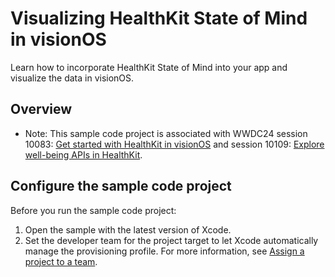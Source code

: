 # Visualizing HealthKit State of Mind in visionOS

Learn how to incorporate HealthKit State of Mind into your app and visualize the data in visionOS.

## Overview

- Note: This sample code project is associated with WWDC24 session 10083: [Get started with HealthKit in visionOS](https://developer.apple.com/wwdc24/10083) and session 10109: [Explore well-being APIs in HealthKit](https://developer.apple.com/wwdc24/10109).

## Configure the sample code project

Before you run the sample code project:

1. Open the sample with the latest version of Xcode.
2. Set the developer team for the project target to let Xcode automatically manage the provisioning profile. For more information, see [Assign a project to a team](https://help.apple.com/xcode/mac/current/#/dev23aab79b4).
